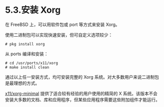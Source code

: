 # 5.3.安装 Xorg  

在 FreeBSD 上，可以用软件包或 port 等方式来安装 Xorg。

使用二进制包可以实现快速安装，但可自定义选项较少：

````
# pkg install xorg
````

从 ports 编译和安装：

````
# cd /usr/ports/x11/xorg
# make install clean
````

通过以上任一安装方式，均可安装完整的 Xorg 系统。对大多数用户来说二进制包是最理想的方式。

[x11/xorg-minimal](https://cgit.freebsd.org/ports/tree/x11/xorg-minimal/pkg-descr) 提供了适合较有经验的用户使用的精简的 X 系统。该版本不会安装大多数的文档、库和应用程序，但某些应用程序需要这些附加组件才能运行。

